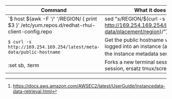 | Command | What it does |
|--- |--- |
|`$ host $(awk -F '/' '/REGION/ { print $3 }' /etc/yum.repos.d/redhat-rhui-client-config.repo | sed "s/REGION/$(curl -s http://169.254.169.254/latest/meta-data/placement/region)/")`| Get the fully resolved RHUI endpoint from the AWS instance metadata service[^1] (requires `bind-utils` for `/usr/bin/host`) |
| `$ curl -s http://169.254.169.254/latest/meta-data/public-hostname`| Get the public hostname while logged into an instance (again, from the instance metadata service[^1]) |
| :set sb, :term | Forks a new terminal session in a Vim session, ersatz tmux/screen |





[^1]: https://docs.aws.amazon.com/AWSEC2/latest/UserGuide/instancedata-data-retrieval.html
